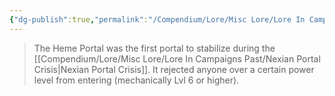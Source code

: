 ```yaml
---
{"dg-publish":true,"permalink":"/Compendium/Lore/Misc Lore/Lore In Campaigns Past/portal/"}
---
```


> The Heme Portal was the first portal to stabilize during the [[Compendium/Lore/Misc Lore/Lore In Campaigns Past/Nexian Portal Crisis\|Nexian Portal Crisis]]. It rejected anyone over a certain power level from entering (mechanically Lvl 6 or higher). 